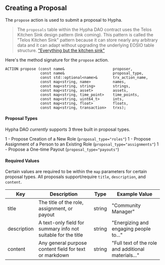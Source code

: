 
## Creating a Proposal
The ```propose``` action is used to submit a proposal to Hypha. 

> The ```proposals``` table within the Hypha DAO contract uses the Telos Kitchen Sink design pattern (link coming). This pattern is called the "Telos Kitchen Sink" pattern because it can store nearly any arbitrary data and it can adapt without upgrading the underlying EOSIO table structure.  ["Everything but the kitchen sink"](https://idioms.thefreedictionary.com/everything+but+the+kitchen+sink)

Here's the method signature for the ```propose``` action.
```
ACTION propose (const name&                		 proposer, 
                const name&                      proposal_type,
                const std::optional<name>&       trx_action_name,
                const map<string, name> 		 names,
                const map<string, string>        strings,
                const map<string, asset>         assets,
                const map<string, time_point>    time_points,
                const map<string, uint64_t>      ints,
                const map<string, float>         floats,
                const map<string, transaction>   trxs);

```

#### Proposal Types
Hypha DAO *currently* supports 3 three built in proposal types.

1 - Propose Creation of a New Role  (```proposal_type="roles"```)
1 - Propose Assignment of a Person to an Existing Role  (```proposal_type="assignments"```)
1 - Propose a One-time Payout  (```proposal_type="payouts"```)

#### Required Values
Certain values are required to be within the ```map``` parameters for certain proposal types.   All proposals support/require ```title```, ```description```, and ```content```.  

Key         | Description                                                   | Type      | Example Value
----------- | ------------------------------------------------------------- | --------- | ------------------
title       | The title of the role, assignment, or payout                  | string    | "Community Manager"
description | A text-only field for summary info not suitable for the title | string    | "Energizing and engaging people to..."
content     | Any general purpose content field for text or markdown        | string    | "Full text of the role and additional materials..."





